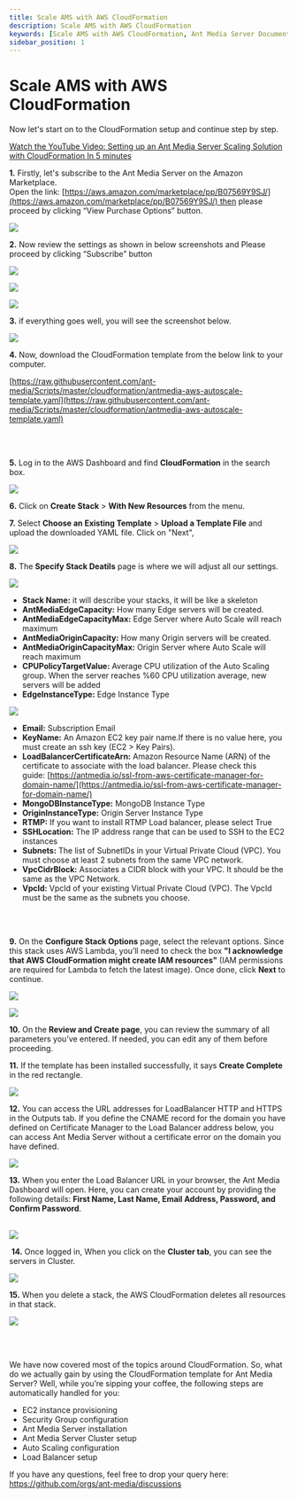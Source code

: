 ```yaml
---
title: Scale AMS with AWS CloudFormation 
description: Scale AMS with AWS CloudFormation
keywords: [Scale AMS with AWS CloudFormation, Ant Media Server Documentation, Ant Media Server Tutorials]
sidebar_position: 1
---
```


# Scale AMS with AWS CloudFormation

Now let's start on to the CloudFormation setup and continue step by step.

[Watch the YouTube Video: Setting up an Ant Media Server Scaling Solution with CloudFormation In 5 minutes](https://www.youtube.com/watch?v=y7bP0u0jQRQ)

**1.** Firstly, let's subscribe to the Ant Media Server on the Amazon Marketplace.    
Open the link: [https://aws.amazon.com/marketplace/pp/B07569Y9SJ/](https://aws.amazon.com/marketplace/pp/B07569Y9SJ/) then please proceed by clicking “View Purchase Options” button.

![](/img/clustering-and-scaling/aws-cloudformation/1-View%20Purchase%20Options.webp)


**2.** Now review the settings as shown in below screenshots and Please proceed by clicking “Subscribe” button

![](/img/clustering-and-scaling/aws-cloudformation/2.1-Subscribe.webp)

![](/img/clustering-and-scaling/aws-cloudformation/2.2-Subscribe.webp)

![](/img/clustering-and-scaling/aws-cloudformation/2.3-Subscribe.webp)


**3.** if everything goes well, you will see the screenshot below.

![](/img/clustering-and-scaling/aws-cloudformation/3.Launch.webp)

**4.** Now, download the CloudFormation template from the below link to your computer.

[https://raw.githubusercontent.com/ant-media/Scripts/master/cloudformation/antmedia-aws-autoscale-template.yaml](https://raw.githubusercontent.com/ant-media/Scripts/master/cloudformation/antmedia-aws-autoscale-template.yaml)

<br/>
<br/>

**5.** Log in to the AWS Dashboard and find **CloudFormation** in the search box.

![](/img/clustering-and-scaling/aws-cloudformation/4-CloudFormation.webp)

**6.** Click on **Create Stack** > **With New Resources** from the menu.

**7.** Select **Choose an Existing Template** > **Upload a Template File** and upload the downloaded YAML file. Click on "Next",

![](/img/clustering-and-scaling/aws-cloudformation/5-Create%20Stack-Upload%20Template.webp)

**8.** The **Specify Stack Deatils** page is where we will adjust all our settings.

![](@site/static/img/AntMedia-CloudFormation-4.png)

-   **Stack Name:** it will describe your stacks, it will be like a skeleton
-   **AntMediaEdgeCapacity:** How many Edge servers will be created.
-   **AntMediaEdgeCapacityMax:** Edge Server where Auto Scale will reach maximum
-   **AntMediaOriginCapacity:** How many Origin servers will be created.
-   **AntMediaOriginCapacityMax:** Origin Server where Auto Scale will reach maximum
-   **CPUPolicyTargetValue:** Average CPU utilization of the Auto Scaling group. When the server reaches %60 CPU utilization average, new servers will be added
-   **EdgeInstanceType:** Edge Instance Type

![](@site/static/img/AntMedia-CloudFormation-4-1.png)

-   **Email:** Subscription Email
-   **KeyName:** An Amazon EC2 key pair name.If there is no value here, you must create an ssh key (EC2 > Key Pairs).
-   **LoadBalancerCertificateArn:** Amazon Resource Name (ARN) of the certificate to associate with the load balancer. Please check this guide: [https://antmedia.io/ssl-from-aws-certificate-manager-for-domain-name/](https://antmedia.io/ssl-from-aws-certificate-manager-for-domain-name/)
-   **MongoDBInstanceType:** MongoDB Instance Type
-   **OriginInstanceType:** Origin Server Instance Type
-   **RTMP:** If you want to install RTMP Load balancer, please select True
-   **SSHLocation:** The IP address range that can be used to SSH to the EC2 instances
-   **Subnets:** The list of SubnetIDs in your Virtual Private Cloud (VPC). You must choose at least 2 subnets from the same VPC network.
-   **VpcCidrBlock:** Associates a CIDR block with your VPC. It should be the same as the VPC Network.
-   **VpcId:** VpcId of your existing Virtual Private Cloud (VPC). The VpcId must be the same as the subnets you choose.
  <br/>

<br/>

**9.** On the **Configure Stack Options** page, select the relevant options. Since this stack uses AWS Lambda, you’ll need to check the box **"I acknowledge that AWS CloudFormation might create IAM resources"** (IAM permissions are required for Lambda to fetch the latest image). Once done, click **Next** to continue.

![](/img/clustering-and-scaling/aws-cloudformation/6.1-Configure%20Stack%20Options.webp)

![](/img/clustering-and-scaling/aws-cloudformation/6.2-%20Configure%20Stack%20Options.webp)

**10.** On the **Review and Create page**, you can review the summary of all parameters you’ve entered. If needed, you can edit any of them before proceeding.


**11.** If the template has been installed successfully, it says **Create Complete** in the red rectangle.

![](@site/static/img/AntMedia-CloudFormation-7.png)

**12.** You can access the URL addresses for LoadBalancer HTTP and HTTPS in the Outputs tab. If you define the CNAME record for the domain you have defined on Certificate Manager to the Load Balancer address below, you can access Ant Media Server without a certificate error on the domain you have defined.

![](@site/static/img/AntMedia-CloudFormation-8.png)

**13.** When you enter the Load Balancer URL in your browser, the Ant Media Dashboard will open. Here, you can create your account by providing the following details: **First Name, Last Name, Email Address, Password, and Confirm Password**.
<br/>
<br/>

![](/img/clustering-and-scaling/aws-cloudformation/create%20account%202.webp)

 **14.** Once logged in, When you click on the **Cluster tab**, you can see the servers in Cluster.

![](@site/static/img/AntMedia-CloudFormation-9.png)

**15.** When you delete a stack, the AWS CloudFormation deletes all resources in that stack.

![](@site/static/img/AntMedia-CloudFormation-10(1).png)


<br/>
<br/>

We have now covered most of the topics around CloudFormation. So, what do we actually gain by using the CloudFormation template for Ant Media Server?
Well, while you’re sipping your coffee, the following steps are automatically handled for you:

-  EC2 instance provisioning
-  Security Group configuration
-  Ant Media Server installation
-  Ant Media Server Cluster setup
-  Auto Scaling configuration
-  Load Balancer setup

If you have any questions, feel free to drop your query here: https://github.com/orgs/ant-media/discussions
